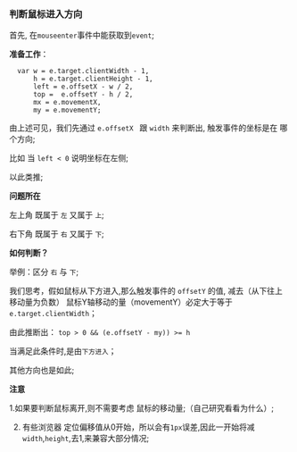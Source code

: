 ### 判断鼠标进入方向

首先, 在`mouseenter`事件中能获取到`event`;

**准备工作**：
	
```
  var w = e.target.clientWidth - 1,
      h = e.target.clientHeight - 1,
      left = e.offsetX - w / 2,
      top =  e.offsetY - h / 2,
      mx = e.movementX,
      my = e.movementY;
```

由上述可见，我们先通过 `e.offsetX ` 跟 `width` 来判断出, 触发事件的坐标是在 哪个方向;


比如 当 `left < 0` 说明坐标在左侧;

以此类推;

**问题所在**

左上角 既属于 `左` 又属于 `上`;

右下角 既属于 `右` 又属于 `下`;

**如何判断？**

举例：区分 `右` 与 `下`;

我们思考，假如鼠标从下方进入,那么触发事件的 `offsetY` 的值, 减去（从下往上移动量为负数） 鼠标Y轴移动的量（movementY）必定大于等于
`e.target.clientWidth`；

由此推断出： `top > 0 && (e.offsetY - my)) >= h`

当满足此条件时,是由`下方进入`；

其他方向也是如此;

**注意**

1.如果要判断鼠标离开,则不需要考虑 鼠标的移动量;（自己研究看看为什么）;

2. 有些浏览器 定位偏移值从0开始，所以会有`1px`误差,因此一开始将减`width`,`height`,去1,来兼容大部分情况;